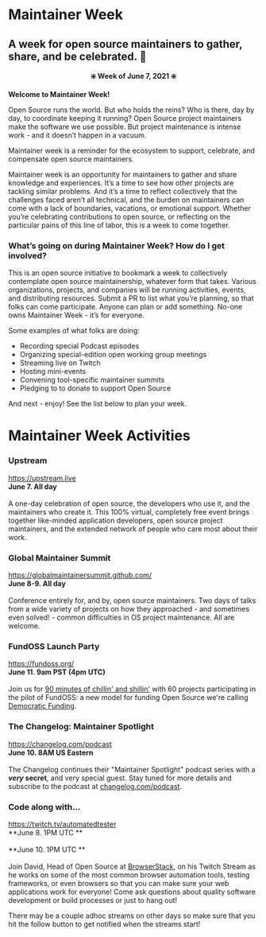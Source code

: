 # Maintainer Week

## A week for open source maintainers to gather, share, and be celebrated. 🥳

**<p align="center"> ❇️ Week of June 7, 2021 ❇️ </p>**

**Welcome to Maintainer Week!**

Open Source runs the world. But who holds the reins? Who is there, day by day, to coordinate keeping it running? Open Source project maintainers make the software we use possible. But project maintenance is intense work - and it doesn’t happen in a vacuum.

Maintainer week is a reminder for the ecosystem to support, celebrate, and compensate open source maintainers.

Maintainer week is an opportunity for maintainers to gather and share knowledge and experiences. It’s a time to see how other projects are tackling similar problems. And it’s a time to reflect collectively that the challenges faced aren’t all technical, and the burden on maintainers can come with a lack of boundaries, vacations, or emotional support. Whether you’re celebrating contributions to open source, or reflecting on the particular pains of this line of labor, this is a week to come together.

### What’s going on during Maintainer Week? How do I get involved?

This is an open source initiative to bookmark a week to collectively contemplate open source maintainership, whatever form that takes. Various organizations, projects, and companies will be running activities, events, and distributing resources. Submit a PR to list what you’re planning, so that folks can come participate. Anyone can plan or add something. No-one owns Maintainer Week - it’s for everyone.

Some examples of what folks are doing:
- Recording special Podcast episodes
- Organizing special-edition open working group meetings
- Streaming live on Twitch
- Hosting mini-events
- Convening tool-specific maintainer summits
- Pledging to to donate to support Open Source

And next - enjoy! See the list below to plan your week.


# Maintainer Week Activities

### Upstream
https://upstream.live <br/>
**June 7. All day** <br/><br/>
A one-day celebration of open source, the developers who use it, and the maintainers who create it.
This 100% virtual, completely free event brings together like-minded application developers, open source project maintainers, and the extended network of people who care most about their work.

### Global Maintainer Summit
https://globalmaintainersummit.github.com/ <br/>
**June 8-9. All day** <br/><br/>
Conference entirely for, and by, open source maintainers. Two days of talks from a wide variety of projects on how they approached - and sometimes even solved! - common difficulties in OS project maintenance. All are welcome.

### FundOSS Launch Party
https://fundoss.org/ <br/>
**June 11. 9am PST (4pm UTC)** <br/><br/>
Join us for [90 minutes of chillin' and shillin'](https://zoom.us/j/96351835746?pwd=LzdiLytndlQ0ZHFGTzR4enlDMTRuUT09
) with 60 projects participating in the pilot of FundOSS: a new model for funding Open Source we're calling [Democratic Funding](https://fundoss.org/blog/get-ready/).

### The Changelog: Maintainer Spotlight
https://changelog.com/podcast <br/>
**June 10. 8AM US Eastern** <br/><br/>
The Changelog continues their "Maintainer Spotlight" podcast series with a **_very_ secret**, and very special guest. Stay tuned for more details and subscribe to the podcast at [changelog.com/podcast](https://changelog.com/podcast).

### Code along with...
https://twitch.tv/automatedtester <br/>
**June 8. 1PM UTC ** <br/><br/>
**June 10. 1PM UTC ** <br/><br/>
Join David, Head of Open Source at [BrowserStack](https://www.browserstack.com),
 on his Twitch Stream as he works on some of the most common
browser automation tools, testing frameworks, or even browsers so that
you can make sure your web applications work for everyone! Come ask
questions about quality software development or build processes or
just to hang out!

There may be a couple adhoc streams on other days so make sure that you
hit the follow button to get notified when the streams start!
